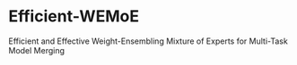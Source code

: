 # Efficient-WEMoE
Efficient and Effective Weight-Ensembling Mixture of Experts for Multi-Task Model Merging
